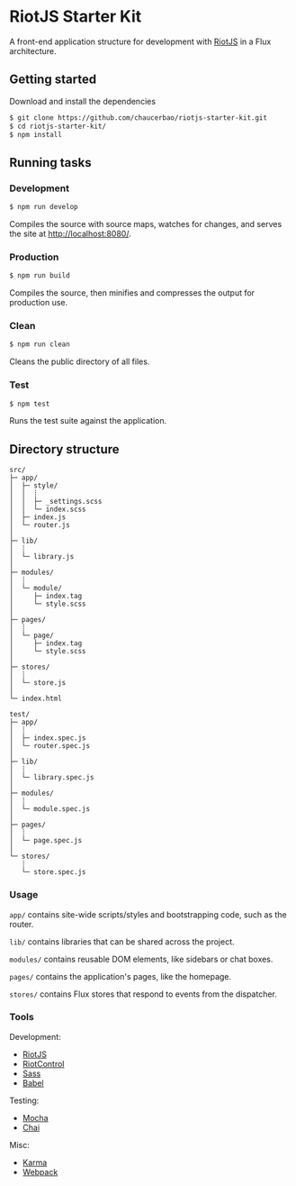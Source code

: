 # RiotJS Starter Kit

A front-end application structure for development with [RiotJS] in a Flux architecture.


## Getting started

Download and install the dependencies

```sh
$ git clone https://github.com/chaucerbao/riotjs-starter-kit.git
$ cd riotjs-starter-kit/
$ npm install
```


## Running tasks

### Development
```sh
$ npm run develop
```
Compiles the source with source maps, watches for changes, and serves the site at [http://localhost:8080/](http://localhost:8080/).

### Production
```sh
$ npm run build
```
Compiles the source, then minifies and compresses the output for production use.

### Clean
```sh
$ npm run clean
```
Cleans the public directory of all files.

### Test
```sh
$ npm test
```
Runs the test suite against the application.


## Directory structure

```
src/
├─ app/
│  ├─ style/
│  │  ┊
│  │  ├─ _settings.scss
│  │  └─ index.scss
│  ├─ index.js
│  └─ router.js
│
├─ lib/
│  ┊
│  └─ library.js
│
├─ modules/
│  ┊
│  └─ module/
│     ├─ index.tag
│     └─ style.scss
│
├─ pages/
│  ┊
│  └─ page/
│     ├─ index.tag
│     └─ style.scss
│
├─ stores/
│  ┊
│  └─ store.js
│
└─ index.html

test/
├─ app/
│  ┊
│  ├─ index.spec.js
│  └─ router.spec.js
│
├─ lib/
│  ┊
│  └─ library.spec.js
│
├─ modules/
│  ┊
│  └─ module.spec.js
│
├─ pages/
│  ┊
│  └─ page.spec.js
│
└─ stores/
   ┊
   └─ store.spec.js
```

### Usage
`app/` contains site-wide scripts/styles and bootstrapping code, such as the router.

`lib/` contains libraries that can be shared across the project.

`modules/` contains reusable DOM elements, like sidebars or chat boxes.

`pages/` contains the application's pages, like the homepage.

`stores/` contains Flux stores that respond to events from the dispatcher.


### Tools
Development:

* [RiotJS]
* [RiotControl]
* [Sass]
* [Babel]

Testing:

* [Mocha]
* [Chai]

Misc:

* [Karma]
* [Webpack]


[Babel]: https://babeljs.io/
[Chai]: http://chaijs.com/
[Karma]: https://karma-runner.github.io/
[Mocha]: http://mochajs.org/
[RiotControl]: https://github.com/jimsparkman/RiotControl
[RiotJS]: https://muut.com/riotjs/
[Sass]: http://sass-lang.com/
[Webpack]: http://webpack.github.io/

